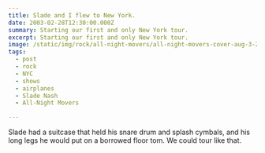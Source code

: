 ```yaml
---
title: Slade and I flew to New York.
date: 2003-02-28T12:30:00.000Z
summary: Starting our first and only New York tour.
excerpt: Starting our first and only New York tour.
image: /static/img/rock/all-night-movers/all-night-movers-cover-aug-3-2002.jpg
tags:
  - post
  - rock
  - NYC
  - shows
  - airplanes
  - Slade Nash
  - All-Night Movers

---
```


Slade had a suitcase that held his snare drum and splash cymbals, and his long legs he would put on a borrowed floor tom. We could tour like that.

